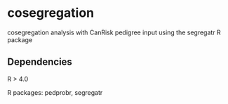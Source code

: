 # cosegregation
cosegregation analysis with CanRisk pedigree input using the segregatr R package


## Dependencies

R > 4.0

R packages: pedprobr, segregatr

